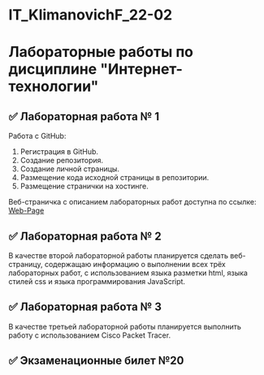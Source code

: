 # IT_KlimanovichF_22-02
# Лабораторные работы по дисциплине "Интернет-технологии"

## ✅ Лабораторная работа № 1

Работа с GitHub: 
1. Регистрация в GitHub.
2. Создание репозитория.
3. Создание личной страницы.
4. Размещение кода исходной страницы в репозитории.
5. Размещение странички на хостинге.

Веб-страничка с описанием лабораторных работ доступна по ссылке: [Web-Page](https://leopoldoss.github.io/IT_KlimanovichF_22-02/)

## ✅ Лабораторная работа № 2

В качестве второй лабораторной работы планируется сделать веб-страницу, содержащаю информацию о выполнении всех трёх лабораторных работ, с использованием языка разметки html, языка стилей css и языка программирования JavaScript.

## ✅ Лабораторная работа № 3

В качестве третьей лабораторной работы планируется выполнить работу с использованием Сisco Packet Tracer.

## ✅ Экзаменационные билет №20

